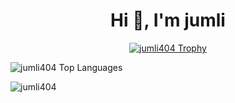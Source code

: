 <h1 align="center">Hi 👋, I'm jumli</h1>
<p align="center">
  <a href="https://github.com/ryo-ma/github-profile-trophy">
    <img src="https://github-profile-trophy.vercel.app/?username=jumli404" alt="jumli404 Trophy"/>
  </a>
</p>
<p>
  <img src="https://github-readme-stats.vercel.app/api/top-langs?username=jumli404&show_icons=true&locale=en&layout=compact&theme=dark" alt="jumli404 Top Languages" />
</p>
    <p><img align="center"
            src="https://github-readme-stats.vercel.app/api?username=jumli404&show_icons=true&locale=en&theme=dark"
            alt="jumli404" /></p>
